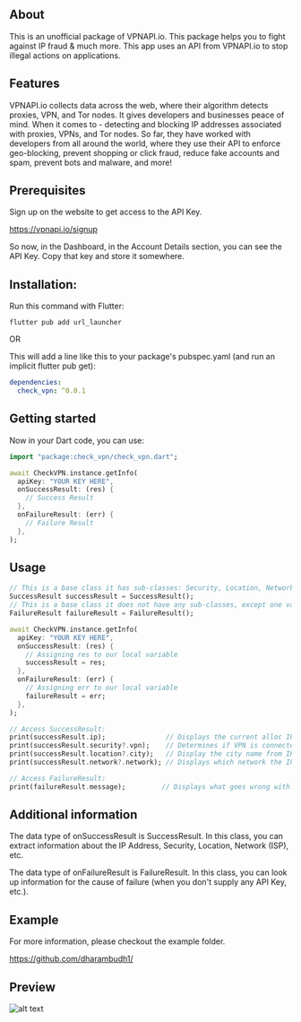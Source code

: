 <!--
This README describes the package. If you publish this package to pub.dev,
this README's contents appear on the landing page for your package.

For information about how to write a good package README, see the guide for
[writing package pages](https://dart.dev/guides/libraries/writing-package-pages).

For general information about developing packages, see the Dart guide for
[creating packages](https://dart.dev/guides/libraries/create-library-packages)
and the Flutter guide for
[developing packages and plugins](https://flutter.dev/developing-packages).
-->

## About
This is an unofficial package of VPNAPI.io. This package helps you to fight against IP fraud & much more. This app uses an API from VPNAPI.io to stop illegal actions on applications.

## Features
VPNAPI.io collects data across the web, where their algorithm detects proxies, VPN, and Tor nodes. It gives developers and businesses peace of mind. When it comes to - detecting and blocking IP addresses associated with proxies, VPNs, and Tor nodes. So far, they have worked with developers from all around the world, where they use their API to enforce geo-blocking, prevent shopping or click fraud, reduce fake accounts and spam, prevent bots and malware, and more!

## Prerequisites
Sign up on the website to get access to the API Key.

https://vpnapi.io/signup 

So now, in the Dashboard, in the Account Details section, you can see the API Key. Copy that key and store it somewhere.

## Installation:
Run this command with Flutter:
```console
flutter pub add url_launcher
```

OR

This will add a line like this to your package's pubspec.yaml (and run an implicit flutter pub get):
```yaml
dependencies:
  check_vpn: ^0.0.1
```

## Getting started
Now in your Dart code, you can use:
```dart
import "package:check_vpn/check_vpn.dart";
```

```dart
await CheckVPN.instance.getInfo(
  apiKey: "YOUR KEY HERE",
  onSuccessResult: (res) {
    // Success Result
  },
  onFailureResult: (err) {
    // Failure Result
  },
);
```

## Usage
```dart
// This is a base class it has sub-classes: Security, Location, Network & etc.
SuccessResult successResult = SuccessResult();
// This is a base class it does not have any sub-classes, except one variable.
FailureResult failureResult = FailureResult();

await CheckVPN.instance.getInfo(
  apiKey: "YOUR KEY HERE",
  onSuccessResult: (res) {
    // Assigning res to our local variable
    successResult = res;
  },
  onFailureResult: (err) {
    // Assigning err to our local variable
    failureResult = err;
  },
);

// Access SuccessResult:
print(successResult.ip);               // Displays the current alloc IP address
print(successResult.security?.vpn);    // Determines if VPN is connected or not
print(successResult.location?.city);   // Display the city name from IP address
print(successResult.network?.network); // Displays which network the IP belongs

// Access FailureResult:
print(failureResult.message);         // Displays what goes wrong with package
```

## Additional information
The data type of onSuccessResult is SuccessResult. In this class, you can extract information about the IP Address, Security, Location, Network (ISP), etc.

The data type of onFailureResult is FailureResult. In this class, you can look up information for the cause of failure (when you don't supply any API Key, etc.).

## Example
For more information, please checkout the example folder.

https://github.com/dharambudh1/

## Preview
![alt text](https://i.postimg.cc/fRGS0YKB/Screenshot-2023-08-26-at-11-39-46-AM.png "img")
